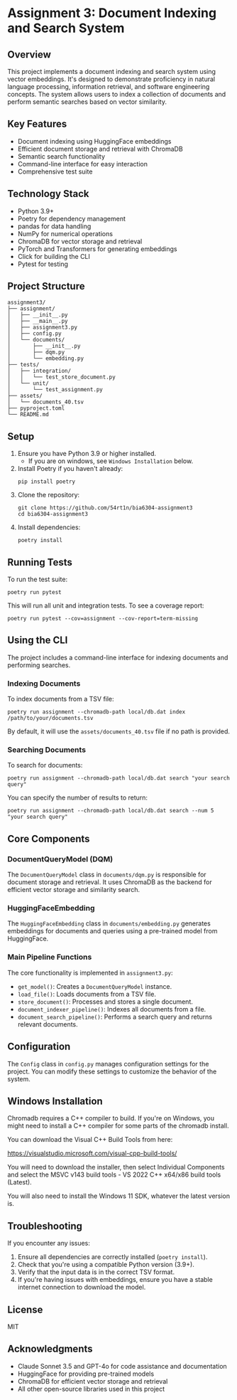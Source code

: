 # Assignment 3: Document Indexing and Search System

## Overview

This project implements a document indexing and search system using vector embeddings. It's designed to demonstrate proficiency in natural language processing, information retrieval, and software engineering concepts. The system allows users to index a collection of documents and perform semantic searches based on vector similarity.

## Key Features

- Document indexing using HuggingFace embeddings
- Efficient document storage and retrieval with ChromaDB
- Semantic search functionality
- Command-line interface for easy interaction
- Comprehensive test suite

## Technology Stack

- Python 3.9+
- Poetry for dependency management
- pandas for data handling
- NumPy for numerical operations
- ChromaDB for vector storage and retrieval
- PyTorch and Transformers for generating embeddings
- Click for building the CLI
- Pytest for testing

## Project Structure

```
assignment3/
├── assignment/
│   ├── __init__.py
│   ├── __main__.py
│   ├── assignment3.py
│   ├── config.py
│   └── documents/
│       ├── __init__.py
│       ├── dqm.py
│       └── embedding.py
├── tests/
│   ├── integration/
│   │   └── test_store_document.py
│   └── unit/
│       └── test_assignment.py
├── assets/
│   └── documents_40.tsv
├── pyproject.toml
└── README.md
```

## Setup

1. Ensure you have Python 3.9 or higher installed.
   - If you are on windows, see `Windows Installation` below.
2. Install Poetry if you haven't already:
   ```
   pip install poetry
   ```
3. Clone the repository:
   ```
   git clone https://github.com/54rt1n/bia6304-assignment3
   cd bia6304-assignment3
   ```
4. Install dependencies:
   ```
   poetry install
   ```

## Running Tests

To run the test suite:

```
poetry run pytest
```

This will run all unit and integration tests. To see a coverage report:

```
poetry run pytest --cov=assignment --cov-report=term-missing
```

## Using the CLI

The project includes a command-line interface for indexing documents and performing searches.

### Indexing Documents

To index documents from a TSV file:

```
poetry run assignment --chromadb-path local/db.dat index /path/to/your/documents.tsv
```

By default, it will use the `assets/documents_40.tsv` file if no path is provided.

### Searching Documents

To search for documents:

```
poetry run assignment --chromadb-path local/db.dat search "your search query"
```

You can specify the number of results to return:

```
poetry run assignment --chromadb-path local/db.dat search --num 5 "your search query"
```

## Core Components

### DocumentQueryModel (DQM)

The `DocumentQueryModel` class in `documents/dqm.py` is responsible for document storage and retrieval. It uses ChromaDB as the backend for efficient vector storage and similarity search.

### HuggingFaceEmbedding

The `HuggingFaceEmbedding` class in `documents/embedding.py` generates embeddings for documents and queries using a pre-trained model from HuggingFace.

### Main Pipeline Functions

The core functionality is implemented in `assignment3.py`:

- `get_model()`: Creates a `DocumentQueryModel` instance.
- `load_file()`: Loads documents from a TSV file.
- `store_document()`: Processes and stores a single document.
- `document_indexer_pipeline()`: Indexes all documents from a file.
- `document_search_pipeline()`: Performs a search query and returns relevant documents.

## Configuration

The `Config` class in `config.py` manages configuration settings for the project. You can modify these settings to customize the behavior of the system.

## Windows Installation

Chromadb requires a C++ compiler to build. If you're on Windows, you might need to install a C++ compiler for some parts of the chromadb install.

You can download the Visual C++ Build Tools from here:

https://visualstudio.microsoft.com/visual-cpp-build-tools/

You will need to download the installer, then select Individual Components and select the MSVC v143 build tools - VS 2022 C++ x64/x86 build tools (Latest).

You will also need to install the Windows 11 SDK, whatever the latest version is.

## Troubleshooting

If you encounter any issues:

1. Ensure all dependencies are correctly installed (`poetry install`).
2. Check that you're using a compatible Python version (3.9+).
3. Verify that the input data is in the correct TSV format.
4. If you're having issues with embeddings, ensure you have a stable internet connection to download the model.

## License

MIT

## Acknowledgments

- Claude Sonnet 3.5 and GPT-4o for code assistance and documentation
- HuggingFace for providing pre-trained models
- ChromaDB for efficient vector storage and retrieval
- All other open-source libraries used in this project

